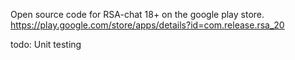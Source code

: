 Open source code for RSA-chat 18+ on the google play store.
https://play.google.com/store/apps/details?id=com.release.rsa_20


todo:
	Unit testing